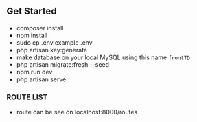 ## Get Started
- composer install
- npm install
- sudo cp .env.example .env
- php artisan key:generate
- make database on your local MySQL using this name `frontTD`
- php artisan migrate:fresh --seed
- npm run dev
- php artisan serve


### ROUTE LIST
- route can be see on localhost:8000/routes